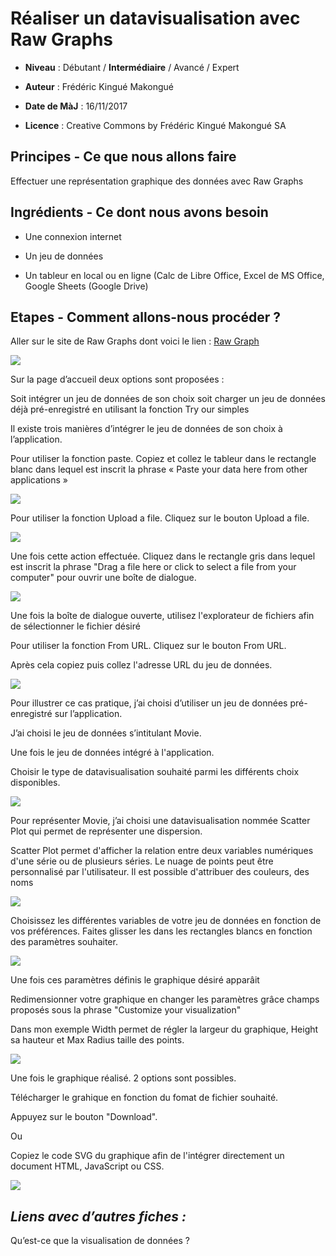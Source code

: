 # Réaliser un datavisualisation avec Raw Graphs


- **Niveau** : Débutant / **Intermédiaire** / Avancé / Expert 

- **Auteur** : Frédéric Kingué Makongué 

- **Date de MàJ** : 16/11/2017

- **Licence** : Creative Commons by Frédéric Kingué Makongué SA


## Principes - Ce que nous allons faire

Effectuer une représentation graphique des données avec Raw Graphs


## Ingrédients - Ce dont nous avons besoin


- Une connexion internet

- Un jeu de données

- Un tableur en local ou en ligne (Calc de Libre Office, Excel de MS Office, Google Sheets (Google Drive)


## Etapes - Comment allons-nous procéder ? 

Aller sur le site de Raw Graphs dont voici le lien : [Raw Graph](http://app.rawgraphs.io/)

![](image/1.png)


Sur la page d’accueil deux options sont proposées :

Soit intégrer un jeu de données de son choix soit charger un jeu de données déjà pré-enregistré en utilisant la fonction Try our simples


Il existe trois manières d’intégrer le jeu de données de son choix à l’application. 

Pour utiliser la fonction paste. Copiez et collez le tableur dans le rectangle blanc dans lequel est inscrit la phrase « Paste your data here from other applications » 

![](image/2.png)

Pour utiliser la fonction Upload a file. Cliquez sur le bouton Upload a file.

![](image/3.png)

Une fois cette action effectuée. Cliquez dans le rectangle gris dans lequel est inscrit la phrase "Drag a file here or click to select a file from your computer" pour ouvrir une boîte de dialogue.

![](image/4.png)

Une fois la boîte de dialogue ouverte, utilisez l'explorateur de fichiers afin de sélectionner le fichier désiré

Pour utiliser la fonction From URL. Cliquez sur le bouton From URL. 

Après cela copiez puis collez l'adresse URL du jeu de données.

![](image/5.png)


Pour illustrer ce cas pratique, j’ai choisi d’utiliser un jeu de données pré-enregistré sur l’application. 

J’ai choisi le jeu de données s’intitulant Movie.

Une fois le jeu de données intégré à l'application.

Choisir le type de datavisualisation souhaité parmi les différents choix disponibles.

![](image/6.png)


Pour représenter Movie, j’ai choisi une datavisualisation nommée Scatter Plot qui permet de représenter une dispersion. 

Scatter Plot permet d'afficher la relation entre deux variables numériques d'une série ou de plusieurs séries.
Le nuage de points peut être personnalisé par l'utilisateur. Il est possible d'attribuer des couleurs, des noms

![](image/7.png)

Choisissez les différentes variables de votre jeu de données en fonction de vos préférences. Faites glisser les dans les rectangles blancs en fonction des paramètres souhaiter.

![](image/8.png)

Une fois ces paramètres définis le graphique désiré apparâit 

Redimensionner votre graphique en changer les paramètres grâce champs proposés sous la phrase "Customize your visualization"

Dans mon exemple Width permet de régler la largeur du graphique, Height sa hauteur et Max Radius taille des points. 

![](image/9.png)

Une fois le graphique réalisé. 2 options sont possibles.

Télécharger le grahique en fonction du fomat de fichier souhaité. 

Appuyez sur le bouton "Download". 

Ou 

Copiez le code SVG du graphique afin de l'intégrer directement un document HTML, JavaScript ou CSS. 

![](image/10.png)


## *Liens avec d’autres fiches :*

Qu’est-ce que la visualisation de données ? 
